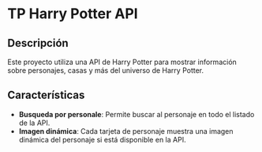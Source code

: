 # TP Harry Potter API

## Descripción
Este proyecto utiliza una API de Harry Potter para mostrar información sobre personajes, casas y más del universo de Harry Potter.

## Características

- **Busqueda por personale**: Permite buscar al personaje en todo el listado de la API.
- **Imagen dinámica**: Cada tarjeta de personaje muestra una imagen dinámica del personaje si está disponible en la API.

